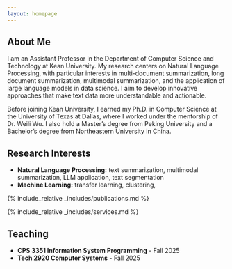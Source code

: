 ```yaml
---
layout: homepage
---
```


## About Me

I am an Assistant Professor in the Department of Computer Science and Technology at Kean University. My research centers on Natural Language Processing, with particular interests in multi-document summarization, long document summarization, multimodal summarization, and the application of large language models in data science. I aim to develop innovative approaches that make text data more understandable and actionable.

Before joining Kean University, I earned my Ph.D. in Computer Science at the University of Texas at Dallas, where I worked under the mentorship of Dr. Weili Wu. I also hold a Master’s degree from Peking University and a Bachelor’s degree from Northeastern University in China.

## Research Interests

- **Natural Language Processing:** text summarization, multimodal summarization, LLM application, text segmentation
- **Machine Learning:** transfer learning, clustering,

{% include_relative _includes/publications.md %}

{% include_relative _includes/services.md %}

## Teaching

- **CPS 3351 Information System Programming** - Fall 2025
- **Tech 2920 Computer Systems** - Fall 2025